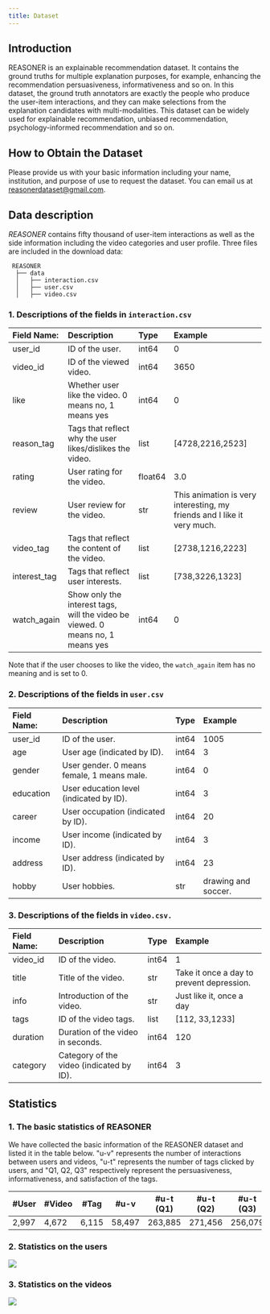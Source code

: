 ```yaml
---
title: Dataset
---
```


## Introduction

REASONER is an explainable recommendation dataset. It contains the ground truths for multiple explanation purposes, for example, enhancing the recommendation persuasiveness, informativeness and so on. In this dataset, the ground truth annotators are exactly the people who produce the user-item interactions, and they can make selections from the explanation candidates with multi-modalities. This dataset can be widely used for explainable recommendation, unbiased recommendation, psychology-informed recommendation and so on.

## How to Obtain the Dataset

Please provide us with your basic information including your name, institution, and purpose of use to request the dataset. You can email us at reasonerdataset@gmail.com.

## Data description

*REASONER* contains fifty thousand of user-item interactions as well as the side information including the video categories and user profile. Three files are included in the download data:

```plain
 REASONER
  ├── data
  │   ├── interaction.csv
  │   ├── user.csv
  │   ├── video.csv
```

### 1. Descriptions of the fields in `interaction.csv`

| Field Name:  | Description                                                                    | Type    | Example                                                                 |
| :----------- | :----------------------------------------------------------------------------- | :------ | :---------------------------------------------------------------------- |
| user_id      | ID of the user.                                                                | int64   | 0                                                                       |
| video_id     | ID of the viewed video.                                                        | int64   | 3650                                                                    |
| like         | Whether user like the video. 0 means no, 1 means yes                           | int64   | 0                                                                       |
| reason_tag   | Tags that reflect why the user likes/dislikes the video.                       | list    | [4728,2216,2523]                                                        |
| rating       | User rating for the video.                                                     | float64 | 3.0                                                                     |
| review       | User review for the video.                                                     | str     | This animation is very interesting, my friends and I like it very much. |
| video_tag    | Tags that reflect the content of the video.<br/>                               | list    | [2738,1216,2223]                                                        |
| interest_tag | Tags that reflect user interests.                                              | list    | [738,3226,1323]                                                         |
| watch_again  | Show only the interest tags, will the video be viewed. 0 means no, 1 means yes | int64   | 0                                                                       |

Note that if the user chooses to like the video, the `watch_again` item has no meaning and is set to 0.

### 2. Descriptions of the fields in `user.csv`

| Field Name: | Description                                | Type  | Example             |
| :---------- | :----------------------------------------- | :---- | :------------------ |
| user_id     | ID of the user.                            | int64 | 1005                |
| age         | User age (indicated by ID).                | int64 | 3                   |
| gender      | User gender. 0 means female, 1 means male. | int64 | 0                   |
| education   | User education level (indicated by ID).    | int64 | 3                   |
| career      | User occupation (indicated by ID).         | int64 | 20                  |
| income      | User income (indicated by ID).             | int64 | 3                   |
| address     | User address (indicated by ID).            | int64 | 23                  |
| hobby       | User hobbies.                              | str   | drawing and soccer. |

### 3. Descriptions of the fields in `video.csv.`

| Field Name: | Description                              | Type  | Example                                   |
| :---------- | :--------------------------------------- | :---- | :---------------------------------------- |
| video_id    | ID of the video.                         | int64 | 1                                         |
| title       | Title of the video.                      | str   | Take it once a day to prevent depression. |
| info        | Introduction of the video.               | str   | Just like it, once a day                  |
| tags        | ID of the video tags.                    | list  | [112, 33,1233]                             |
| duration    | Duration of the video in seconds.        | int64 | 120                                       |
| category    | Category of the video (indicated by ID). | int64 | 3                                         |

## Statistics

### 1. The basic statistics of REASONER

We have collected the basic information of the REASONER dataset and listed it in the table below. "u-v" represents the number of interactions between users and videos, "u-t" represents the number of tags clicked by users, and "Q1, Q2, Q3" respectively represent the persuasiveness, informativeness, and satisfaction of the tags.

| #User | #Video | #Tag  | #u-v   | #u-t (Q1) | #u-t (Q2) | #u-t (Q3) |
| ----- | ------ | ----- | ------ | --------- | --------- | --------- |
| 2,997 | 4,672  | 6,115 | 58,497 | 263,885   | 271,456   | 256,079   |

### 2. Statistics on the users

<div style={{textAlign: 'center'}}>
<img
src={require('../static/img/dataset/user.png').default}
style={{width: '80%'}}
/>
</div>

### 3. Statistics on the videos

<div style={{textAlign: 'center'}}>
<img
src={require('../static/img/dataset/video.png').default}
style={{width: '80%'}}
/>
</div>
